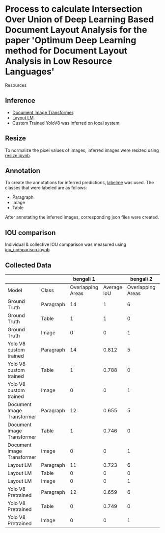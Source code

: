 # Process to calculate Intersection Over Union of Deep Learning Based Document Layout Analysis for the paper 'Optimum Deep Learning method for Document Layout Analysis in Low Resource Languages'

Resources


## Inference
- [Document Image Transformer](https://huggingface.co/spaces/nielsr/dit-document-layout-analysis).
- [Layout LM](https://huggingface.co/spaces/nihalbaig/layoutlmv3_official_document).
- Custom Trained YoloV8 was inferred on local system

## Resize
To normalize the pixel values of images, inferred images were resized using [resize.ipynb](https://github.com/marufahmed/dla_paper_resources/blob/master/resize.ipynb).

## Annotation
To create the annotations for inferred predictions, [labelme](https://github.com/labelmeai/labelme) was used. The classes that were labeled are as follows:
- Paragraph
- Image
- Table

After annotating the inferred images, corresponding json files were created.

## IOU comparison
Individual & collective IOU comparison was measured using [iou_comparison.ipynb](https://github.com/marufahmed/dla_paper_resources/blob/master/iou_comparison.ipynb)

## Collected Data

|                    |    | bengali 1 |  | bengali 2 |  | marathi |  | gujrati |  |
|---------------------------|-----------|----------|---------|----------|---------|---------|----------|---------|----------|
| Model                     | Class     | Overlapping Areas | Average IoU | Overlapping Areas | Average IoU | Overlapping Areas | Average IoU | Overlapping Areas | Average IoU |
| Ground Truth              | Paragraph | 14       | 1       | 6        | 1       | 10      | 1        | 17      | 1        |
| Ground Truth              | Table     | 1        | 1       | 0        | 0       | 1       | 1        | 0       | 0        |
| Ground Truth              | Image     | 0        | 0       | 1        | 1       | 0       | 0        | 2       | 1        |
| Yolo V8 custom trained   | Paragraph | 14       | 0.812   | 5        | 0.808   | 10      | 0.904    | 16      | 0.865    |
| Yolo V8 custom trained   | Table     | 1        | 0.788   | 0        | 0       | 1       | 0.906    | 0       | 0        |
| Yolo V8 custom trained   | Image     | 0        | 0       | 1        | 0.938   | 0       | 0        | 2       | 0.777    |
| Document Image Transformer | Paragraph | 12       | 0.655   | 5        | 0.732   | 10      | 0.883    | 16      | 0.851    |
| Document Image Transformer | Table     | 1        | 0.746   | 0        | 0       | 1       | 0.531    | 0       | 0        |
| Document Image Transformer | Image     | 0        | 0       | 1        | 0.918   | 0       | 0        | 0       | 0        |
| Layout LM                 | Paragraph | 11       | 0.723   | 6        | 0.783   | 8       | 0.699    | 16      | 0.843    |
| Layout LM                 | Table     | 0        | 0       | 0        | 0       | 0       | 0        | 0       | 0    |
| Layout LM                 | Image     | 0        | 0       | 1        | 0.898   | 0       | 0        | 2       |  0.798        |
| Yolo V8 Pretrained        | Paragraph | 12       | 0.659   | 6        | 0.788   |    -     |     -     |     -    |-          |
| Yolo V8 Pretrained        | Table     | 0        | 0.749   | 0        | 0       |     -    |       -   |    -     |-          |
| Yolo V8 Pretrained        | Image     | 0        | 0       | 1        | 0.904   |    -     |      -    |      -   |-          |
